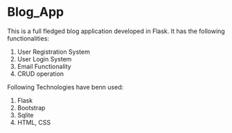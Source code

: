 # Blog_App
This is a full fledged blog application developed in Flask. 
It has the following functionalities:
  1. User Registration System
  2. User Login System
  3. Email Functionality
  3. CRUD operation
  
Following Technologies have benn used:
  1. Flask
  2. Bootstrap
  3. Sqlite
  4. HTML, CSS
